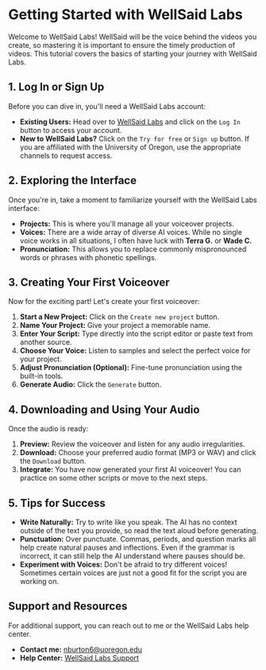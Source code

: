 # Getting Started with WellSaid Labs

Welcome to WellSaid Labs! WellSaid will be the voice behind the videos you create, so mastering it is important to ensure the timely production of videos. This tutorial covers the basics of starting your journey with WellSaid Labs.

## 1. Log In or Sign Up

Before you can dive in, you'll need a WellSaid Labs account:

* **Existing Users:** Head over to [WellSaid Labs](https://wellsaidlabs.com/) and click on the `Log In` button to access your account.
* **New to WellSaid Labs?** Click on the `Try for free` or `Sign up` button. If you are affiliated with the University of Oregon, use the appropriate channels to request access.

## 2. Exploring the Interface

Once you're in, take a moment to familiarize yourself with the WellSaid Labs interface:

* **Projects:** This is where you'll manage all your voiceover projects.
* **Voices:** There are a wide array of diverse AI voices. While no single voice works in all situations, I often have luck with **Terra G.** or **Wade C.**
* **Pronunciation:** This allows you to replace commonly mispronounced words or phrases with phonetic spellings.

## 3. Creating Your First Voiceover

Now for the exciting part! Let's create your first voiceover:

1. **Start a New Project:** Click on the `Create new project` button.
2. **Name Your Project:** Give your project a memorable name.
3. **Enter Your Script:** Type directly into the script editor or paste text from another source.
4. **Choose Your Voice:** Listen to samples and select the perfect voice for your project.
5. **Adjust Pronunciation (Optional):** Fine-tune pronunciation using the built-in tools.
6. **Generate Audio:** Click the `Generate` button.

## 4. Downloading and Using Your Audio

Once the audio is ready:

1. **Preview:** Review the voiceover and listen for any audio irregularities.
2. **Download:** Choose your preferred audio format (MP3 or WAV) and click the `Download` button.
3. **Integrate:** You have now generated your first AI voiceover! You can practice on some other scripts or move to the next steps.

## 5. Tips for Success

* **Write Naturally:** Try to write like you speak. The AI has no context outside of the text you provide, so read the text aloud before generating.
* **Punctuation:** Over punctuate. Commas, periods, and question marks all help create natural pauses and inflections. Even if the grammar is incorrect, it can still help the AI understand where pauses should be.
* **Experiment with Voices:** Don't be afraid to try different voices! Sometimes certain voices are just not a good fit for the script you are working on.

## Support and Resources

For additional support, you can reach out to me or the WellSaid Labs help center.

* **Contact me:** nburton6@uoregon.edu
* **Help Center:** [WellSaid Labs Support](https://wellsaidlabs.com/support)

